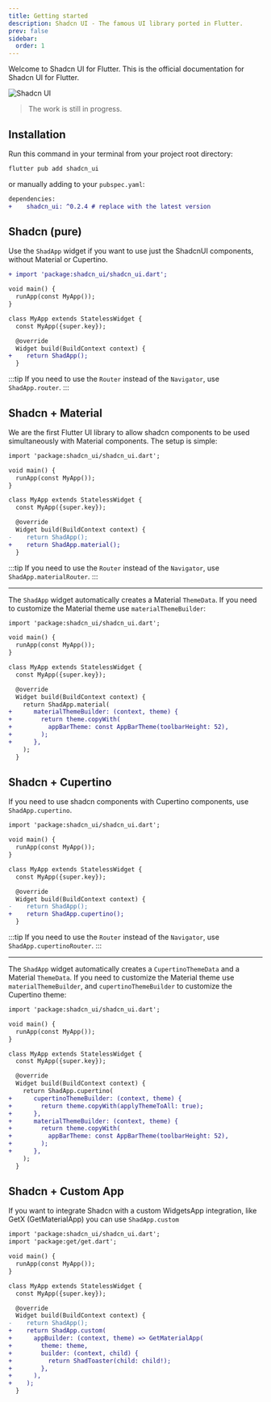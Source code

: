 ```yaml
---
title: Getting started
description: Shadcn UI - The famous UI library ported in Flutter.
prev: false
sidebar:
  order: 1
---
```


Welcome to Shadcn UI for Flutter.
This is the official documentation for Shadcn UI for Flutter.

![Shadcn UI](/shadcn-banner.png)

> The work is still in progress.

## Installation

Run this command in your terminal from your project root directory:

```bash
flutter pub add shadcn_ui
```

or manually adding to your `pubspec.yaml`:

```diff lang="yaml"
dependencies:
+    shadcn_ui: ^0.2.4 # replace with the latest version
```

## Shadcn (pure)

Use the `ShadApp` widget if you want to use just the ShadcnUI components, without Material or Cupertino.

```diff lang="dart"
+ import 'package:shadcn_ui/shadcn_ui.dart';

void main() {
  runApp(const MyApp());
}

class MyApp extends StatelessWidget {
  const MyApp({super.key});

  @override
  Widget build(BuildContext context) {
+    return ShadApp();
  }
```

:::tip
If you need to use the `Router` instead of the `Navigator`, use `ShadApp.router`.
:::

## Shadcn + Material

We are the first Flutter UI library to allow shadcn components to be used simultaneously with Material components.
The setup is simple:

```diff lang="dart"
import 'package:shadcn_ui/shadcn_ui.dart';

void main() {
  runApp(const MyApp());
}

class MyApp extends StatelessWidget {
  const MyApp({super.key});

  @override
  Widget build(BuildContext context) {
-    return ShadApp();
+    return ShadApp.material();
  }
```

:::tip
If you need to use the `Router` instead of the `Navigator`, use `ShadApp.materialRouter`.
:::

---

The `ShadApp` widget automatically creates a Material `ThemeData`.
If you need to customize the Material theme use `materialThemeBuilder`:

```diff lang="dart"
import 'package:shadcn_ui/shadcn_ui.dart';

void main() {
  runApp(const MyApp());
}

class MyApp extends StatelessWidget {
  const MyApp({super.key});

  @override
  Widget build(BuildContext context) {
    return ShadApp.material(
+      materialThemeBuilder: (context, theme) {
+        return theme.copyWith(
+          appBarTheme: const AppBarTheme(toolbarHeight: 52),
+        );
+      },
    );
  }
```

## Shadcn + Cupertino

If you need to use shadcn components with Cupertino components, use `ShadApp.cupertino`.

```diff lang="dart"
import 'package:shadcn_ui/shadcn_ui.dart';

void main() {
  runApp(const MyApp());
}

class MyApp extends StatelessWidget {
  const MyApp({super.key});

  @override
  Widget build(BuildContext context) {
-    return ShadApp();
+    return ShadApp.cupertino();
  }
```

:::tip
If you need to use the `Router` instead of the `Navigator`, use `ShadApp.cupertinoRouter`.
:::

---

The `ShadApp` widget automatically creates a `CupertinoThemeData` and a Material `ThemeData`.
If you need to customize the Material theme use `materialThemeBuilder`, and `cupertinoThemeBuilder` to customize the Cupertino theme:

```diff lang="dart"
import 'package:shadcn_ui/shadcn_ui.dart';

void main() {
  runApp(const MyApp());
}

class MyApp extends StatelessWidget {
  const MyApp({super.key});

  @override
  Widget build(BuildContext context) {
    return ShadApp.cupertino(
+      cupertinoThemeBuilder: (context, theme) {
+        return theme.copyWith(applyThemeToAll: true);
+      },
+      materialThemeBuilder: (context, theme) {
+        return theme.copyWith(
+          appBarTheme: const AppBarTheme(toolbarHeight: 52),
+        );
+      },
    );
  }
```

## Shadcn + Custom App

If you want to integrate Shadcn with a custom WidgetsApp integration, like GetX (GetMaterialApp) you can use `ShadApp.custom`

```diff lang="dart"
import 'package:shadcn_ui/shadcn_ui.dart';
import 'package:get/get.dart';

void main() {
  runApp(const MyApp());
}

class MyApp extends StatelessWidget {
  const MyApp({super.key});

  @override
  Widget build(BuildContext context) {
-    return ShadApp();
+    return ShadApp.custom(
+      appBuilder: (context, theme) => GetMaterialApp(
+        theme: theme,
+        builder: (context, child) {
+          return ShadToaster(child: child!);
+        },
+      ),
+    );
  }
```
